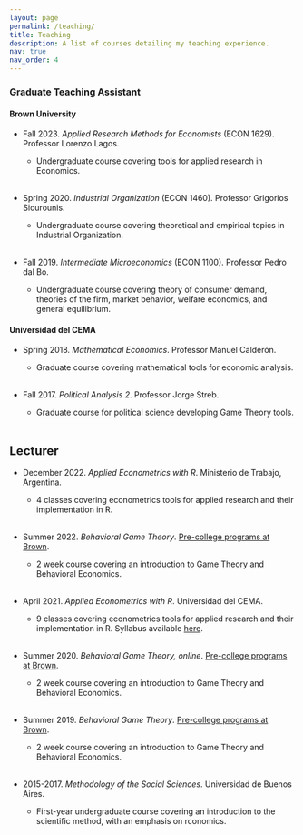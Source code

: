 ```yaml
---
layout: page
permalink: /teaching/
title: Teaching
description: A list of courses detailing my teaching experience.
nav: true
nav_order: 4
---
```


### Graduate Teaching Assistant

#### Brown University

- Fall 2023. _Applied Research Methods for Economists_ (ECON 1629). Professor Lorenzo Lagos.
  - Undergraduate course covering tools for applied research in Economics.<br><br>

- Spring 2020. _Industrial Organization_ (ECON 1460). Professor Grigorios Siourounis.
  - Undergraduate course covering theoretical and empirical topics in Industrial Organization.<br><br>

- Fall 2019. _Intermediate Microeconomics_ (ECON 1100). Professor Pedro dal Bo.
  - Undergraduate course covering theory of consumer demand, theories of the firm, market behavior, welfare economics, and general equilibrium.

#### Universidad del CEMA

- Spring 2018. _Mathematical Economics_. Professor Manuel Calderón.
  - Graduate course covering mathematical tools for economic analysis.<br><br>

- Fall 2017. _Political Analysis 2_. Professor Jorge Streb.
  - Graduate course for political science developing Game Theory tools.<br><br>

## Lecturer

- December 2022. _Applied Econometrics with R_. Ministerio de Trabajo, Argentina.
  - 4 classes covering econometrics tools for applied research and their implementation in R.<br><br>

- Summer 2022. _Behavioral Game Theory_. [Pre-college programs at Brown](https://precollege.brown.edu/programs/summerbrown).
  - 2 week course covering an introduction to Game Theory and Behavioral Economics.<br><br>

- April 2021. _Applied Econometrics with R_. Universidad del CEMA.
  - 9 classes covering econometrics tools for applied research and their implementation in R.
  Syllabus available [here](../assets/pdf/syllabus_ucema_short_course.pdf).<br><br>

- Summer 2020. _Behavioral Game Theory, online_. [Pre-college programs at Brown](https://precollege.brown.edu/programs/summerbrown).
  - 2 week course covering an introduction to Game Theory and Behavioral Economics.<br><br>

- Summer 2019. _Behavioral Game Theory_. [Pre-college programs at Brown](https://precollege.brown.edu/programs/summerbrown).
  - 2 week course covering an introduction to Game Theory and Behavioral Economics.<br><br>

- 2015-2017. _Methodology of the Social Sciences_. Universidad de Buenos Aires.
  - First-year undergraduate course covering an introduction to the scientific method, with an emphasis on rconomics.<br><br>
